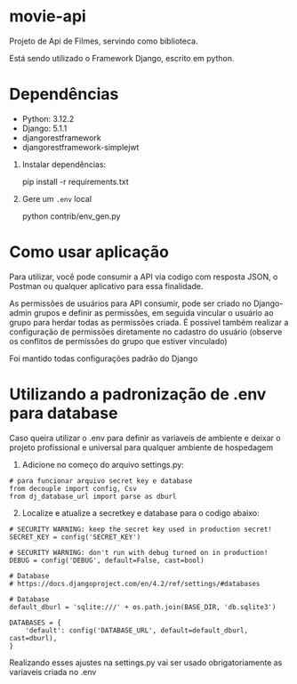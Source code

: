 # movie-api
Projeto de Api de Filmes, servindo como biblioteca.

Está sendo utilizado o Framework Django, escrito em python.


# Dependências

- Python: 3.12.2
- Django: 5.1.1
- djangorestframework
- djangorestframework-simplejwt



1. Instalar dependências:

    pip install -r requirements.txt

2. Gere um ``.env`` local

    python contrib/env_gen.py



# Como usar aplicação
Para utilizar, você pode consumir a API via codigo com resposta JSON, o Postman ou qualquer aplicativo para essa finalidade.

As permissões de usuários para API consumir, pode ser criado no Django-admin grupos e definir as permissões, em seguida vincular o usuário ao grupo para herdar todas as permissões criada. É possivel também realizar a configuração de permissões diretamente no cadastro do usuário (observe os conflitos de permissões do grupo que estiver vinculado)

Foi mantido todas configurações padrão do Django


# Utilizando a padronização de .env para database
Caso queira utilizar o .env para definir as variaveis de ambiente e deixar o projeto profissional e universal para qualquer ambiente de hospedagem

1. Adicione no começo do arquivo settings.py:
```
# para funcionar arquivo secret key e database
from decouple import config, Csv
from dj_database_url import parse as dburl
```

2. Localize e atualize a secretkey e database para o codigo abaixo:
```
# SECURITY WARNING: keep the secret key used in production secret!
SECRET_KEY = config('SECRET_KEY')

# SECURITY WARNING: don't run with debug turned on in production!
DEBUG = config('DEBUG', default=False, cast=bool)

# Database
# https://docs.djangoproject.com/en/4.2/ref/settings/#databases

# Database
default_dburl = 'sqlite:///' + os.path.join(BASE_DIR, 'db.sqlite3')

DATABASES = {
    'default': config('DATABASE_URL', default=default_dburl, cast=dburl),
}
```

Realizando esses ajustes na settings.py vai ser usado obrigatoriamente as variaveis criada no .env